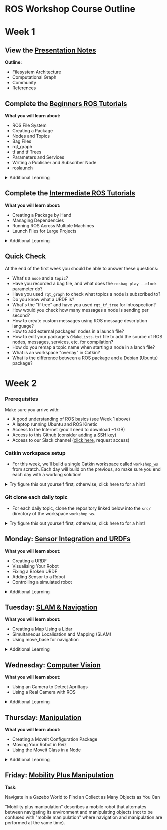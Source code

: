 # ROS Workshop Course Outline

# Week 1

## View the [Presentation Notes](https://github.com/ros-workshop/ros-introduction)
**Outline:**
+ Filesystem Architecture
+ Computational Graph
+ Community
+ References

## Complete the [Beginners ROS Tutorials](http://wiki.ros.org/ROS/Tutorials)

**What you will learn about:**
+ ROS File System
+ Creating a Package
+ Nodes and Topics
+ Bag Files
+ rqt_graph
+ tf and tf Trees
+ Parameters and Services
+ Writing a Publisher and Subscriber Node
+ roslaunch

<details><summary>Additional Learning</summary>

+ rqt_publisher
+ rqt_robot_steering
+ Rviz
+ Publish and Subscribe in the Same Node

</details>

## Complete the [Intermediate ROS Tutorials](http://wiki.ros.org/ROS/Tutorials)
**What you will learn about:**
+ Creating a Package by Hand
+ Managing Dependencies
+ Running ROS Across Multiple Machines
+ Launch Files for Large Projects

<details><summary>Additional Learning</summary>

+ Create a URDF
+ Visualise a Robot in Rviz
+ Visualise a Robot in Gazebo
</details>

## Quick Check
At the end of the first week you should be able to answer these questions:
* What's a `node` and a `topic`? 
* Have you recorded a bag file, and what does the `rosbag play --clock` parameter do?
* Have you used `rqt_graph` to check what topics a node is subscribed to?
* Do you know what a URDF is?
* What's the "tf tree" and have you used `rqt_tf_tree` for introspection? 
* How would you check how many messages a node is sending per second?
* How to create custom messages using ROS message description language?
* How to add external packages' nodes in a launch file?
* How to edit your package's `CMakeLists.txt` file to add the source of ROS nodes, messages, services, etc. for compilation? 
* How do you remap a topic name when starting a node in a lanch file?
* What is an workspace "overlay" in Catkin?
* What is the difference between a ROS package and a Debian (Ubuntu) package?

# Week 2

### Prerequisites

Make sure you arrive with:
* A good understanding of ROS basics (see Week 1 above)
* A laptop running Ubuntu and ROS Kinetic
* Access to the Internet (you'll need to download ~1 GB)
* Access to this Github (consider [adding a SSH key](https://help.github.com/articles/connecting-to-github-with-ssh/))
* Access to our Slack channel ([click here](https://ros-workshop-perth.slack.com), request access)

### Catkin workspace setup

* For this week, we'll build a single Catkin workspace called ```workshop_ws``` from scratch. Each day will build on the previous, so make sure you end each day with a working solution! 

<details><summary>Try figure this out yourself first, otherwise, click here to for a hint!</summary>
  
```sh
mkdir -p ~/workshop_ws/src  # Creates a workspace directory names workshop_ws.
cd ~/workshop_ws/src
catkin_init_workspace  # Initialises the workspace
```

</details>

### Git clone each daily topic

* For each daily topic, clone the repository linked below into the
`src/` directory of the workspace `workshop_ws`. 

<details><summary>Try figure this out yourself first, otherwise, click here to for a hint!</summary>

E.g. for the [sensor-integration](https://github.com/ros-workshop/sensor-integration.git) repository, you'd type:

```sh
cd ~/workshop_ws/src
git clone https://github.com/ros-workshop/sensor-integration.git
```
Or if you are using SSH keys:
```
cd ~/workshop_ws/src
git clone git@github.com:ros-workshop/sensor-integration.git
```

</details>



## Monday: [Sensor Integration and URDFs](https://github.com/ros-workshop/sensor-integration.git)
**What you will learn about:**
+ Creating a URDF
+ Visualising Your Robot
+ Fixing a Broken URDF
+ Adding Sensor to a Robot
+ Controlling a simulated robot

<details><summary>Additional Learning</summary>

+ Detecting an obstacle and stopping the robot

</details>

## Tuesday: [SLAM & Navigation](https://github.com/ros-workshop/slam-navigation)
**What you will learn about:**
+ Creating a Map Using a Lidar
+ Simultaneous Localisation and Mapping (SLAM)
+ Using move_base for navigation

<details><summary>Additional Learning</summary>

+ Find a Object by Navigating Around a Map

</details>

## Wednesday: [Computer Vision](https://github.com/ros-workshop/perception.git)
**What you will learn about:**
+ Using an Camera to Detect Apriltags
+ Using a Real Camera with ROS

<details><summary>Additional Learning</summary>

+ Fuse and Lidar and Camera/DNN data for Person Detection and localisation

</details>

## Thursday: [Manipulation](https://github.com/ros-workshop/manipulation.git)
**What you will learn about:**
+ Creating a Moveit Configuration Package
+ Moving Your Robot in Rviz
+ Using the Moveit Class in a Node

<details><summary>Additional Learning</summary>

+ Create a OctoMap Using a Depth Camera
</details>

## Friday: [Mobility Plus Manipulation](https://github.com/ros-workshop/mobility-plus-manipulation)
**Task:**

Navigate in a Gazebo World to Find an Collect as Many Objects as You Can

"Mobility plus manipulation" describes a mobile robot that alternates between navigating its environment and manipulating objects (not to be confused with "mobile manipulation" where navigation and manipulation are performed at the same time).


